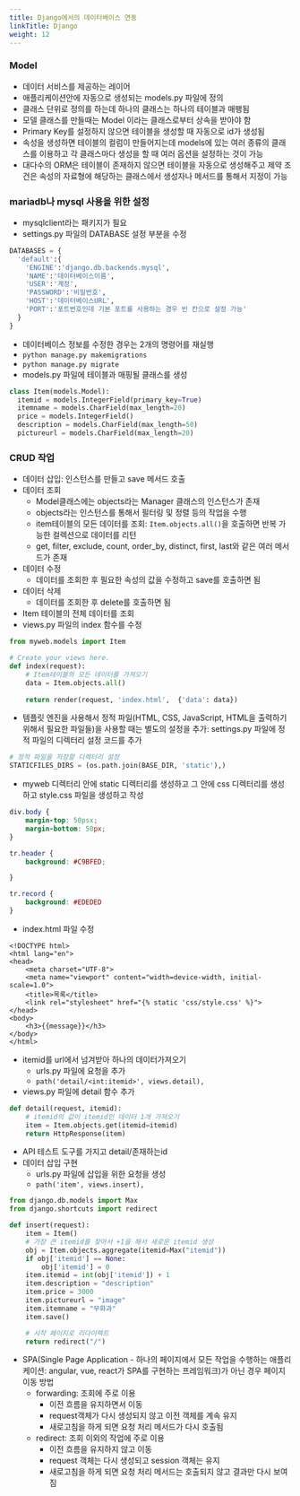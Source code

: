 ```yaml
---
title: Django에서의 데이터베이스 연동
linkTitle: Django
weight: 12
---
```


### Model
- 데이터 서비스를 제공하는 레이어
- 애플리케이션안에 자동으로 생성되는 models.py 파일에 정의
- 클래스 단위로 정의를 하는데 하나의 클래스는 하나의 테이블과 매팽됨
- 모델 클래스를 만들때는 Model 이라는 클래스로부터 상속을 받아야 함
- Primary Key를 설정하지 않으면 테이블을 생성할 때 자동으로 id가 생성됨
- 속성을 생성하면 테이블의 컬럼이 만들어지는데 models에 있는 여러 종류의 클래스를 이용하고 각 클래스마다 생성을 할 때 여러 옵션을 설정하는 것이 가능
- 대다수의 ORM은 테이블이 존재하지 않으면 테이블을 자동으로 생성해주고 제약 조건은 속성의 자료형에 해당하는 클래스에서 생성자나 메서드를 통해서 지정이 가능

### mariadb나 mysql 사용을 위한 설정
- mysqlclient라는 패키지가 필요
- settings.py 파일의 DATABASE 설정 부분을 수정
```python
DATABASES = {
  'default':{
    'ENGINE':'django.db.backends.mysql',
    'NAME':'데이터베이스이름',
    'USER':'계정',
    'PASSWORD':'비밀번호',
    'HOST':'데이터베이스URL',
    'PORT':'포트번호인데 기본 포트를 사용하는 경우 빈 칸으로 설정 가능'
  }
}
```
- 데이터베이스 정보를 수정한 경우는 2개의 명령어를 재실행
- `python manage.py makemigrations`
- `python manage.py migrate`
- models.py 파일에 테이블과 매핑될 클래스를 생성
```python
class Item(models.Model):
  itemid = models.IntegerField(primary_key=True)
  itemname = models.CharField(max_length=20)
  price = models.IntegerField()
  description = models.CharField(max_length=50)
  pictureurl = models.CharField(max_length=20)
```

### CRUD 작업
- 데이터 삽입: 인스턴스를 만들고 save 메서드 호출
- 데이터 조회
  - Model클래스에는 objects라는 Manager 클래스의 인스턴스가 존재
  - objects라는 인스턴스를 통해서 필터링 및 정렬 등의 작업을 수행
  - item테이블의 모든 데이터를 조회: `Item.objects.all()`을 호출하면 반복 가능한 컬렉션으로 데이터를 리턴
  - get, filter, exclude, count, order_by, distinct, first, last와 같은 여러 메서드가 존재
- 데이터 수정
  - 데이터를 조회한 후 필요한 속성의 값을 수정하고 save를 호출하면 됨
- 데이터 삭제
  - 데이터를 조회한 후 delete를 호출하면 됨
- Item 테이블의 전체 데이터를 조회
- views.py 파일의 index 함수를 수정
```python
from myweb.models import Item

# Create your views here.
def index(request):
    # Item테이블의 모든 데이터를 가져오기
    data = Item.objects.all()
    
    return render(request, 'index.html',  {'data': data})
```
- 템플릿 엔진을 사용해서 정적 파일(HTML, CSS, JavaScript, HTML을 출력하기 위해서  필요한 파일들)을 사용할 때는 별도의 설정을 추가: settings.py 파일에 정적 파일의 디렉터리 설정 코드를 추가
```python
# 정적 파일을 저장할 디렉터리 설정
STATICFILES_DIRS = (os.path.join(BASE_DIR, 'static'),)
```
- myweb 디렉터리 안에 static 디렉터리를 생성하고 그 안에 css 디렉터리를 생성하고 style.css 파일을 생성하고 작성
```css
div.body {
    margin-top: 50psx;
    margin-bottom: 50px;
}

tr.header {
    background: #C9BFED;

}

tr.record {
    background: #EDEDED
}
```
- index.html 파일 수정

```
<!DOCTYPE html>
<html lang="en">
<head>
    <meta charset="UTF-8">
    <meta name="viewport" content="width=device-width, initial-scale=1.0">
    <title>목록</title>
    <link rel="stylesheet" href="{% static 'css/style.css' %}">
</head>
<body>
    <h3>{{message}}</h3>
</body>
</html>
```

- itemid를 url에서 넘겨받아 하나의 데이터가져오기
  - urls.py 파일에 요청을 추가 
  - `path('detail/<int:itemid>', views.detail),`
- views.py 파일에 detail 함수 추가

```python
def detail(request, itemid):
    # itemid의 값이 itemid인 데이터 1개 가져오기
    item = Item.objects.get(itemid=itemid)
    return HttpResponse(item)
```

- API 테스트 도구를 가지고 detail/존재하는id
- 데이터 삽입 구현
  - urls.py 파일에 삽입을 위한 요청을 생성
  - `path('item', views.insert),`

```python
from django.db.models import Max
from django.shortcuts import redirect

def insert(request):
    item = Item()
    # 가장 큰 itemid를 찾아서 +1을 해서 새로운 itemid 생성
    obj = Item.objects.aggregate(itemid=Max("itemid"))
    if obj['itemid'] == None:
        obj['itemid'] = 0
    item.itemid = int(obj['itemid']) + 1
    item.description = "description"
    item.price = 3000
    item.pictureurl = "image"
    item.itemname = "무화과"
    item.save()

    # 시작 페이지로 리다이렉트
    return redirect("/")
```

- SPA(Single Page Application - 하나의 페이지에서 모든 작업을 수행하는 애플리케이션: angular, vue, react가 SPA를 구현하는  프레임워크)가 아닌 경우 페이지 이동 방법
  - forwarding: 조회에 주로 이용
    - 이전 흐름을 유지하면서 이동
    - request객체가 다시 생성되지 않고 이전 객체를 계속 유지
    - 새로고침을 하게 되면 요청 처리 메서드가 다시 호출됨
  - redirect: 조회 이외의 작업에 주로 이용
    - 이전 흐름을 유지하지 않고 이동
    - request 객체는 다시 생성되고 session 객체는 유지
    - 새로고침을 하게 되면 요청 처리 메서드는 호출되지 않고 결과만 다시 보여짐